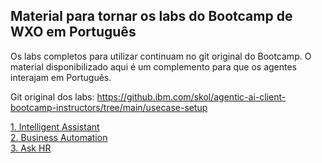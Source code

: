 ## Material para tornar os labs do Bootcamp de WXO em Português

Os labs completos para utilizar continuam no git original do Bootcamp. O material disponibilizado aqui é um complemento para que os agentes interajam em Português.

Git original dos labs:
https://github.ibm.com/skol/agentic-ai-client-bootcamp-instructors/tree/main/usecase-setup


[1. Intelligent Assistant](docs/assistenteai.md)<br>
[2. Business Automation](docs/businessautomation.md)<br>
[3. Ask HR](docs/rh.md)<br>
